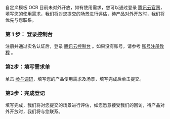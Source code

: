 自定义模板 OCR 目前未对外开放，如有使用需求，您可以通过登录 [腾讯云官网](https://cloud.tencent.com/)，填写您的使用需求，我们将对您提交的场景进行评估，待产品对外开放时，我们将优先与您联系。

### 第 1 步： 登录控制台
注册并通过实名认证后，登录 [腾讯云控制台](https://console.cloud.tencent.com) 。如果没有账号，请参考 [账号注册教程](https://cloud.tencent.com/document/product/378/17985) 。

### 第2步：填写需求单
单击 [参与调研](https://cloud.tencent.com/apply/p/o1dzo6sp6a)，填写您的产品使用需求及场景，填写完成后单击提交。

### 第3步：完成登记
填写完成，我们将对您提交的场景进行评估，如您愿意接受我们的回访，待产品对外开放时，我们将与您联系。
